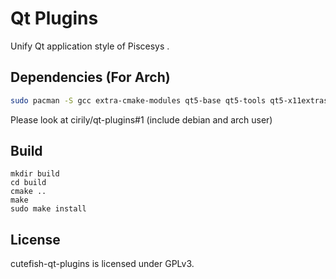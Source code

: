 # Qt Plugins

Unify Qt application style of Piscesys
.

## Dependencies (For Arch)
```bash
sudo pacman -S gcc extra-cmake-modules qt5-base qt5-tools qt5-x11extras libqtxdg libdbusmenu-qt5 libxcb`
```
Please look at cirily/qt-plugins#1 (include debian and arch user) 

## Build

```shell
mkdir build
cd build
cmake ..
make
sudo make install
```

## License

cutefish-qt-plugins is licensed under GPLv3.
